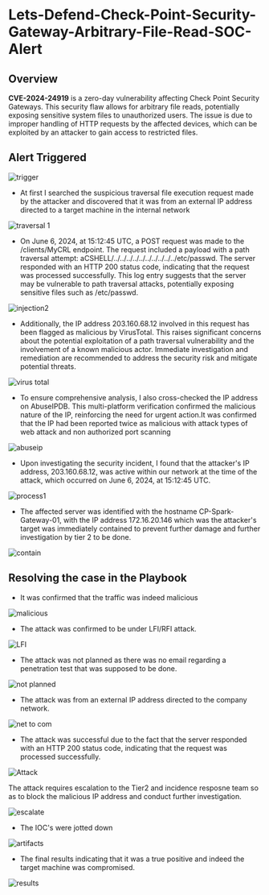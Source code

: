# Lets-Defend-Check-Point-Security-Gateway-Arbitrary-File-Read-SOC-Alert
## Overview

**CVE-2024-24919** is a zero-day vulnerability affecting Check Point Security Gateways. This security flaw allows for arbitrary file reads, potentially exposing sensitive system files to unauthorized users. The issue is due to improper handling of HTTP requests by the affected devices, which can be exploited by an attacker to gain access to restricted files.

## Alert Triggered
![trigger](https://github.com/user-attachments/assets/1e1b52ff-4475-4508-9cd7-43cf6c5b52bc)

- At first I searched the suspicious traversal file execution request made by the attacker and discovered that it was from an external IP address directed to a target machine in the internal network
  
![traversal 1](https://github.com/user-attachments/assets/bb87d202-a3cd-496a-8455-3d0229eaece2)

- On June 6, 2024, at 15:12:45 UTC, a POST request was made to the /clients/MyCRL endpoint. The request included a payload with a path traversal attempt: aCSHELL/../../../../../../../../../../etc/passwd. The server responded with an HTTP 200 status code, indicating that the request was processed successfully. This log entry suggests that the server may be vulnerable to path traversal attacks, potentially exposing sensitive files such as /etc/passwd.

![injection2](https://github.com/user-attachments/assets/caef81c7-6480-40ba-9656-8b250983882b)

- Additionally, the IP address 203.160.68.12 involved in this request has been flagged as malicious by VirusTotal. This raises significant concerns about the potential exploitation of a path traversal vulnerability and the involvement of a known malicious actor. Immediate investigation and remediation are recommended to address the security risk and mitigate potential threats.
  
![virus total](https://github.com/user-attachments/assets/b0c0212c-5448-413c-b031-0343329f74c6)

 - To ensure comprehensive analysis, I also cross-checked the IP address on AbuseIPDB. This multi-platform verification confirmed the malicious nature of the IP, reinforcing the need for urgent action.It was confirmed that the IP had been reported twice as malicious with attack types of web attack and non authorized port scanning
   
 ![abuseip](https://github.com/user-attachments/assets/900f73ca-874f-4b5e-b9e0-9b0d4271e85c)
 
- Upon investigating the security incident, I found that the attacker's IP address, 203.160.68.12, was active within our network at the time of the attack, which occurred on June 6, 2024, at 15:12:45 UTC.

![process1](https://github.com/user-attachments/assets/b4413211-a1f9-40df-a462-7662a99330ff)

- The affected server was identified with the hostname CP-Spark-Gateway-01, with  the IP address 172.16.20.146 which was the attacker's target was immediately contained to prevent further damage and further investigation by tier 2 to be done.
   
![contain](https://github.com/user-attachments/assets/3714fd38-4189-4cfa-8f29-1d8cda6ef9d4)

## Resolving the case in the Playbook

- It was confirmed that the traffic was indeed malicious
  
![malicious](https://github.com/user-attachments/assets/b7b30c71-0cc2-4ef3-aecf-0ed8a4c6b997)

- The attack was confirmed to be under LFI/RFI attack.

![LFI](https://github.com/user-attachments/assets/2bbbdc5f-d8fc-4146-af17-01363393724f)

- The attack was not planned as there was no email regarding a penetration test that was supposed to be done.

![not planned](https://github.com/user-attachments/assets/10775612-bfd8-43f1-ba0b-45c8aaf3c881)

- The attack was from an external IP address directed to the company network.

![net to com](https://github.com/user-attachments/assets/24890344-208e-45cf-af62-a0a02fe6ea47)

- The attack was successful due to the fact that the server responded with an HTTP 200 status code, indicating that the request was processed successfully.
  
![Attack](https://github.com/user-attachments/assets/bde4c7e4-90e7-401d-8e13-9910974b0a01)

The attack requires escalation to the Tier2 and incidence resposne team so as to block the malicious IP address and conduct further investigation.

![escalate](https://github.com/user-attachments/assets/6d1841c2-4d01-40be-9362-2fa2dc21d885)


- The IOC's were jotted down
  
![artifacts](https://github.com/user-attachments/assets/bbcd1c36-6a0b-4ed9-a5df-12e4d28a59e1)

- The final results indicating that it was a true positive and indeed the target machine was compromised.

![results](https://github.com/user-attachments/assets/441626b4-6e92-45dd-b3f6-08aaf4a45b8b)

















